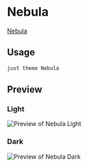 # Nebula

[Nebula](https://github.com/dlccyes)

## Usage

```bash
just theme Nebula
```

## Preview

### Light

![Preview of Nebula Light](preview-light.png)

### Dark

![Preview of Nebula Dark](preview-dark.png)
